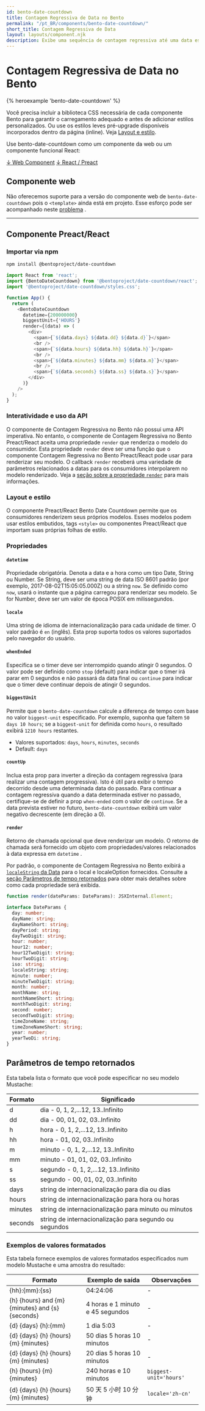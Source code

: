 ```yaml
---
id: bento-date-countdown
title: Contagem Regressiva de Data no Bento
permalink: "/pt_BR/components/bento-date-countdown/"
short_title: Contagem Regressiva de Data
layout: layouts/component.njk
description: Exibe uma sequência de contagem regressiva até uma data especificada.
---
```


# Contagem Regressiva de Data no Bento

{% heroexample 'bento-date-countdown' %}

Você precisa incluir a biblioteca CSS necessária de cada componente Bento para garantir o carregamento adequado e antes de adicionar estilos personalizados. Ou use os estilos leves pré-upgrade disponíveis incorporados dentro da página (inline). Veja [Layout e estilo](#returned-time-parameters).

<div class="bd-usage bd-card bd-card--light-sea-green">
<p>Use bento-date-countdown como um componente da web ou um componente funcional React:</p> <a class="bd-button" href="#web-component">↓ Web Component</a> <a class="bd-button" href="#preact%2Freact-component">↓ React / Preact</a>
</div>

## Componente web

Não oferecemos suporte para a versão do componente web de `bento-date-countdown` pois o `<template>` ainda está em projeto. Esse esforço pode ser acompanhado neste [problema](https://go.amp.dev/issue/36619) .

<!--
An older version of this file contains the removed section, though it's incorrect:

https://github.com/ampproject/amphtml/blob/422d171e87571c4d125a2bf956e78e92444c10e8/extensions/amp-date-countdown/1.0/README.md
-->

---

## Componente Preact/React

### Importar via npm

```bash
npm install @bentoproject/date-countdown
```

```javascript
import React from 'react';
import {BentoDateCountdown} from '@bentoproject/date-countdown/react';
import '@bentoproject/date-countdown/styles.css';

function App() {
  return (
    <BentoDateCountdown
      datetime={200000000}
      biggestUnit={'HOURS'}
      render={(data) => (
        <div>
          <span>{`${data.days} ${data.dd} ${data.d}`}</span>
          <br />
          <span>{`${data.hours} ${data.hh} ${data.h}`}</span>
          <br />
          <span>{`${data.minutes} ${data.mm} ${data.m}`}</span>
          <br />
          <span>{`${data.seconds} ${data.ss} ${data.s}`}</span>
        </div>
      )}
    />
  );
}
```

### Interatividade e uso da API

O componente de Contagem Regressiva no Bento não possui uma API imperativa. No entanto, o componente de Contagem Regressiva no Bento Preact/React aceita uma propriedade `render` que renderiza o modelo do consumidor. Esta propriedade `render` deve ser uma função que o componente Contagem Regressiva no Bento Preact/React pode usar para renderizar seu modelo. O callback `render` receberá uma variedade de parâmetros relacionados a datas para os consumidores interpolarem no modelo renderizado. Veja a <a href="#render" data-md-type="link">seção sobre a propriedade `render`</a> para mais informações.

### Layout e estilo

O componente Preact/React Bento Date Countdown permite que os consumidores renderizem seus próprios modelos. Esses modelos podem usar estilos embutidos, tags `<style>` ou componentes Preact/React que importam suas próprias folhas de estilo.

### Propriedades

#### `datetime`

Propriedade obrigatória. Denota a data e a hora como um tipo Date, String ou Number. Se String, deve ser uma string de data ISO 8601 padrão (por exemplo, 2017-08-02T15:05:05.000Z) ou a string `now`. Se definido como `now`, usará o instante que a página carregou para renderizar seu modelo. Se for Number, deve ser um valor de época POSIX em milissegundos.

#### `locale`

Uma string de idioma de internacionalização para cada unidade de timer. O valor padrão é `en` (inglês). Esta prop suporta todos os valores suportados pelo navegador do usuário.

#### `whenEnded`

Especifica se o timer deve ser interrompido quando atingir 0 segundos. O valor pode ser definido como `stop` (default) para indicar que o timer irá parar em 0 segundos e não passará da data final ou `continue` para indicar que o timer deve continuar depois de atingir 0 segundos.

#### `biggestUnit`

Permite que o `bento-date-countdown` calcule a diferença de tempo com base no valor `biggest-unit` especificado. Por exemplo, suponha que faltem `50 days 10 hours`; se a `biggest-unit` for definida como `hours`, o resultado exibirá `1210 hours` restantes.

- Valores suportados: `days`, `hours`, `minutes`, `seconds`
- Default: `days`

#### `countUp`

Inclua esta prop para inverter a direção da contagem regressiva (para realizar uma contagem progressiva). Isto é útil para exibir o tempo decorrido desde uma determinada data do passado. Para continuar a contagem regressiva quando a data determinada estiver no passado, certifique-se de definir a prop `when-ended` com o valor de `continue`. Se a data prevista estiver no futuro, `bento-date-countdown` exibirá um valor negativo decrescente (em direção a 0).

#### `render`

Retorno de chamada opcional que deve renderizar um modelo. O retorno de chamada será fornecido um objeto com propriedades/valores relacionados à data expressa em `datetime` .

Por padrão, o componente de Contagem Regressiva no Bento exibirá a [`localeString` da Data](https://developer.mozilla.org/en-US/docs/Web/JavaScript/Reference/Global_Objects/Date/toLocaleString) para o local e localeOption fornecidos. Consulte a [seção Parâmetros de tempo retornados](#returned-time-parameters) para obter mais detalhes sobre como cada propriedade será exibida.

```typescript
function render(dateParams: DateParams): JSXInternal.Element;

interface DateParams {
  day: number;
  dayName: string;
  dayNameShort: string;
  dayPeriod: string;
  dayTwoDigit: string;
  hour: number;
  hour12: number;
  hour12TwoDigit: string;
  hourTwoDigit: string;
  iso: string;
  localeString: string;
  minute: number;
  minuteTwoDigit: string;
  month: number;
  monthName: string;
  monthNameShort: string;
  monthTwoDigit: string;
  second: number;
  secondTwoDigit: string;
  timeZoneName: string;
  timeZoneNameShort: string;
  year: number;
  yearTwoDi: string;
}
```

## Parâmetros de tempo retornados

Esta tabela lista o formato que você pode especificar no seu modelo Mustache:

Formato | Significado
--- | ---
d | dia - 0, 1, 2,...12, 13..Infinito
dd | dia - 00, 01, 02, 03..Infinito
h | hora - 0, 1, 2,...12, 13..Infinito
hh | hora - 01, 02, 03..Infinito
m | minuto - 0, 1, 2,...12, 13..Infinito
mm | minuto - 01, 01, 02, 03..Infinito
s | segundo - 0, 1, 2,...12, 13..Infinito
ss | segundo - 00, 01, 02, 03..Infinito
days | string de internacionalização para dia ou dias
hours | string de internacionalização para hora ou horas
minutes | string de internacionalização para minuto ou minutos
seconds | string de internacionalização para segundo ou segundos

### Exemplos de valores formatados

Esta tabela fornece exemplos de valores formatados especificados num modelo Mustache e uma amostra do resultado:

Formato | Exemplo de saída | Observações
--- | --- | ---
{hh}:{mm}:{ss} | 04:24:06 | -
{h} {hours} and {m} {minutes} and {s} {seconds} | 4 horas e 1 minuto e 45 segundos | -
{d} {days} {h}:{mm} | 1 dia 5:03 | -
{d} {days} {h} {hours} {m} {minutes} | 50 dias 5 horas 10 minutos | -
{d} {days} {h} {hours} {m} {minutes} | 20 dias 5 horas 10 minutos | -
{h} {hours} {m} {minutes} | 240 horas e 10 minutos | `biggest-unit='hours'`
{d} {days} {h} {hours} {m} {minutes} | 50 天 5 小时 10 分钟 | `locale='zh-cn'`
